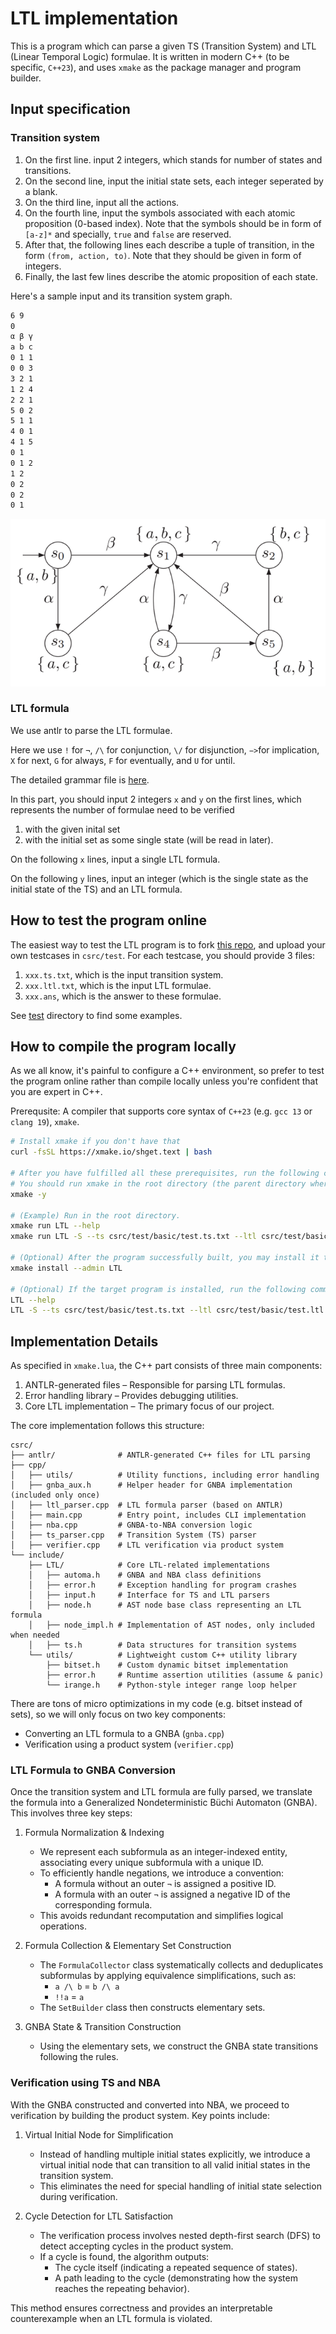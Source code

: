 # LTL implementation

This is a program which can parse a given TS (Transition System) and LTL (Linear Temporal Logic) formulae.
It is written in modern C++ (to be specific, `C++23`), and uses `xmake` as the package manager and program builder.

## Input specification

### Transition system

1. On the first line. input 2 integers, which stands for number of states and transitions.
2. On the second line, input the initial state sets, each integer seperated by a blank.
3. On the third line, input all the actions.
4. On the fourth line, input the symbols associated with each atomic proposition (0-based index).
Note that the symbols should be in form of `[a-z]*` and specially, `true` and `false` are reserved.
5. After that, the following lines each describe a tuple of transition, in the form `(from, action, to)`.
Note that they should be given in form of integers.
6. Finally, the last few lines describe the atomic proposition of each state.

Here's a sample input and its transition system graph.

```txt
6 9
0
α β γ
a b c
0 1 1
0 0 3
3 2 1
1 2 4
2 2 1
5 0 2
5 1 1
4 0 1
4 1 5
0 1
0 1 2
1 2
0 2
0 2
0 1
```

![Sample Graph](../image/csrc.png)

### LTL formula

We use antlr to parse the LTL formulae.

Here we use `!` for `¬`, `/\` for conjunction, `\/` for disjunction, `−>`for implication, `X` for next, `G` for always, `F` for eventually, and `U` for until.

The detailed grammar file is [here](antlr/LTL.g4).

In this part, you should input 2 integers `x` and `y` on the first lines, which represents the number of formulae need to be verified

1. with the given inital set
2. with the initial set as some single state (will be read in later).

On the following `x` lines, input a single LTL formula.

On the following `y` lines, input an integer (which is the single state as the initial state of the TS) and an LTL formula.

## How to test the program online

The easiest way to test the LTL program is to fork [this repo](https://github.com/DarkSharpness/MC),
and upload your own testcases in `csrc/test`. For each testcase, you should provide 3 files:

1. `xxx.ts.txt`, which is the input transition system.
2. `xxx.ltl.txt`, which is the input LTL formulae.
3. `xxx.ans`, which is the answer to these formulae.

See [test](test/) directory to find some examples.

## How to compile the program locally

As we all know, it's painful to configure a C++ environment, so prefer to test the program online
rather than compile locally unless you're confident that you are expert in C++.

Prerequsite: A compiler that supports core syntax of `C++23` (e.g. `gcc 13` or `clang 19`), `xmake`.

```bash
# Install xmake if you don't have that
curl -fsSL https://xmake.io/shget.text | bash

# After you have fulfilled all these prerequisites, run the following command.
# You should run xmake in the root directory (the parent directory where this README lies).
xmake -y

# (Example) Run in the root directory.
xmake run LTL --help
xmake run LTL -S --ts csrc/test/basic/test.ts.txt --ltl csrc/test/basic/test.ltl.txt

# (Optional) After the program successfully built, you may install it to your system
xmake install --admin LTL

# (Optional) If the target program is installed, run the following command
LTL --help
LTL -S --ts csrc/test/basic/test.ts.txt --ltl csrc/test/basic/test.ltl.txt
```

## Implementation Details

As specified in `xmake.lua`, the C++ part consists of three main components:

1. ANTLR-generated files – Responsible for parsing LTL formulas.
2. Error handling library – Provides debugging utilities.
3. Core LTL implementation – The primary focus of our project.

The core implementation follows this structure:

```plaintext
csrc/
├── antlr/              # ANTLR-generated C++ files for LTL parsing
├── cpp/
│   ├── utils/          # Utility functions, including error handling
│   ├── gnba_aux.h      # Helper header for GNBA implementation (included only once)
│   ├── ltl_parser.cpp  # LTL formula parser (based on ANTLR)
│   ├── main.cpp        # Entry point, includes CLI implementation
│   ├── nba.cpp         # GNBA-to-NBA conversion logic
│   ├── ts_parser.cpp   # Transition System (TS) parser
│   ├── verifier.cpp    # LTL verification via product system
└── include/
    ├── LTL/            # Core LTL-related implementations
    │   ├── automa.h    # GNBA and NBA class definitions
    │   ├── error.h     # Exception handling for program crashes
    │   ├── input.h     # Interface for TS and LTL parsers
    │   ├── node.h      # AST node base class representing an LTL formula
    │   ├── node_impl.h # Implementation of AST nodes, only included when needed
    │   ├── ts.h        # Data structures for transition systems
    └── utils/          # Lightweight custom C++ utility library
        ├── bitset.h    # Custom dynamic bitset implementation
        ├── error.h     # Runtime assertion utilities (assume & panic)
        └── irange.h    # Python-style integer range loop helper
```

There are tons of micro optimizations in my code (e.g. bitset instead of sets), so we will only focus on two key components:

- Converting an LTL formula to a GNBA (`gnba.cpp`)
- Verification using a product system (`verifier.cpp`)

### LTL Formula to GNBA Conversion

Once the transition system and LTL formula are fully parsed, we translate the formula into a Generalized Nondeterministic Büchi Automaton (GNBA). This involves three key steps:

1. Formula Normalization & Indexing
   - We represent each subformula as an integer-indexed entity, associating every unique subformula with a unique ID.
   - To efficiently handle negations, we introduce a convention:
     - A formula without an outer `¬` is assigned a positive ID.
     - A formula with an outer `¬` is assigned a negative ID of the corresponding formula.
   - This avoids redundant recomputation and simplifies logical operations.

2. Formula Collection & Elementary Set Construction
   - The `FormulaCollector` class systematically collects and deduplicates subformulas by applying equivalence simplifications, such as:
     - `a /\ b` = `b /\ a`
     - `!!a` = `a`
   - The `SetBuilder` class then constructs elementary sets.

3. GNBA State & Transition Construction
   - Using the elementary sets, we construct the GNBA state transitions following the rules.

### Verification using TS and NBA

With the GNBA constructed and converted into NBA, we proceed to verification by building the product system. Key points include:

1. Virtual Initial Node for Simplification
   - Instead of handling multiple initial states explicitly, we introduce a virtual initial node that can transition to all valid initial states in the transition system.
   - This eliminates the need for special handling of initial state selection during verification.

2. Cycle Detection for LTL Satisfaction
   - The verification process involves nested depth-first search (DFS) to detect accepting cycles in the product system.
   - If a cycle is found, the algorithm outputs:
     - The cycle itself (indicating a repeated sequence of states).
     - A path leading to the cycle (demonstrating how the system reaches the repeating behavior).

This method ensures correctness and provides an interpretable counterexample when an LTL formula is violated.
